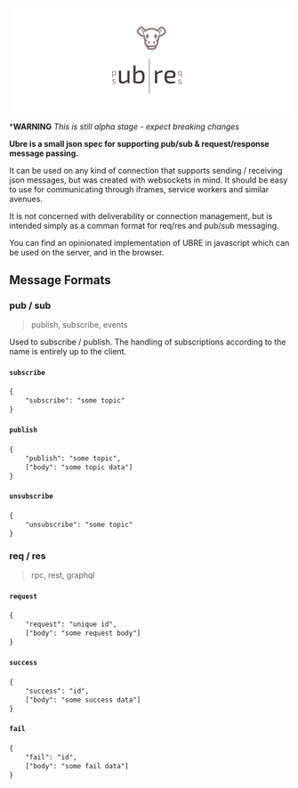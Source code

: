 ![Ubre](logo.svg)

***WARNING** *This is still alpha stage - expect breaking changes*

**Ubre is a small json spec for supporting pub/sub & request/response message passing.**

It can be used on any kind of connection that supports sending / receiving json messages, but was created with websockets in mind. It should be easy to use for communicating through iframes, service workers and similar avenues.

It is not concerned with deliverability or connection management, but is intended simply as a comman format for req/res and pub/sub messaging.

You can find an opinionated implementation of UBRE in javascript which can be used on the server, and in the browser. 

## Message Formats

### pub / sub

> publish, subscribe, events

Used to subscribe / publish. The handling of subscriptions according to the name is entirely up to the client.

#### `subscribe`

```
{
    "subscribe": "some topic"
}
```

#### `publish`

```
{
    "publish": "some topic",
    ["body": "some topic data"]
}
```

#### `unsubscribe`

```
{
    "unsubscribe": "some topic"
}
```

### req / res

> rpc, rest, graphql

#### `request`

```
{
    "request": "unique id",
    ["body": "some request body"]
}
```

#### `success`

```
{
    "success": "id",
    ["body": "some success data"]
}
```

#### `fail`

```
{
    "fail": "id",
    ["body": "some fail data"]
}
```
